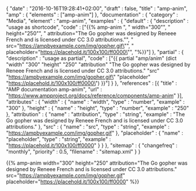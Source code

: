 {
    "date" : "2016-10-16T19:28:41+02:00",
    "draft" : false,
    "title" : "amp-anim",
    "amp" : {
        "elements" : ["amp-anim"]
    },
    "documentation" : {
        "category" : "Media",
        "element" : "amp-anim",
        "examples" : {
            "default" : {
                "description" : "usage as shortcode",
                "code" : ["{{% amp-anim ", "    width=\"300\"", "    height=\"250\"", "    attribution=\"The Go gopher was designed by Reneee French and is licensed under CC 3.0 attributions.\"", "    src=\"https://ampbyexample.com/img/gopher.gif\"", "    placeholder=\"https://placehold.it/100x100/ff0000\"", "%}}"]
            },
            "partial" : {
                "description" : "usage as partial",
                "code" : ["{{ partial \"amp/anim\" (dict \"width\" \"300\" \"height\" \"250\" \"attribution\" \"The Go gopher was designed by Reneee French and is licensed under CC 3.0 attributions.\" \"src\" \"https://ampbyexample.com/img/gopher.gif\" \"placeholder\" \"https://placehold.it/100x100/ff0000\") }}"]
            }
        },
        "references" : [{
            "title" : "AMP documentation amp-anim",
            "url" : "https://www.ampproject.org/docs/reference/components/amp-anim"
        }],
        "attributes" : {
            "width" : {
               "name" : "width",
               "type" : "number",
               "example" : "300"
            },
            "height" : {
               "name" : "height",
               "type" : "number",
               "example" : "250"
            },
             "attribution" : {
                "name" : "attribution",
                "type" : "string",
                "example" : "The Go gopher was designed by Reneee French and is licensed under CC 3.0 attributions."
             },
              "src" : {
                 "name" : "src",
                 "type" : "string",
                 "example" : "https://ampbyexample.com/img/gopher.gif"
              },
              "placeholder" : {
                   "name" : "placeholder",
                   "type" : "string",
                   "example" : "https://placehold.it/100x100/ff0000"
              }
        }
    },
    "sitemap" : {
      "changefreq" : "monthly",
      "priority" : 0.5,
      "filename" : "sitemap.xml"
    }
}

{{% amp-anim width="300" height="250" attribution="The Go gopher was designed by Reneee French and is licensed under CC 3.0 attributions." src="https://ampbyexample.com/img/gopher.gif" placeholder="https://placehold.it/100x100/ff0000" %}}

